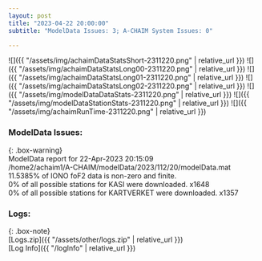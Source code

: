```yaml
---
layout: post
title: "2023-04-22 20:00:00"
subtitle: "ModelData Issues: 3; A-CHAIM System Issues: 0"

---
```


![]({{ "/assets/img/achaimDataStatsShort-2311220.png" | relative_url }})
![]({{ "/assets/img/achaimDataStatsLong00-2311220.png" | relative_url }})
![]({{ "/assets/img/achaimDataStatsLong01-2311220.png" | relative_url }})
![]({{ "/assets/img/achaimDataStatsLong02-2311220.png" | relative_url }})
![]({{ "/assets/img/modelDataDataStats-2311220.png" | relative_url }})
![]({{ "/assets/img/modelDataStationStats-2311220.png" | relative_url }})
![]({{ "/assets/img/achaimRunTime-2311220.png" | relative_url }})


### ModelData Issues:  
  
{: .box-warning}  
 ModelData report for 22-Apr-2023 20:15:09   
 /home2/achaim1/A-CHAIM/modelData/2023/112/20/modelData.mat   
 11.5385% of IONO foF2 data is non-zero and finite.   
 0% of all possible stations for KASI were downloaded. x1648   
 0% of all possible stations for KARTVERKET were downloaded. x1357   
  


### Logs:  
  
{: .box-note}  
[Logs.zip]({{ "/assets/other/logs.zip" | relative_url }})  
[Log Info]({{ "/logInfo" | relative_url }})  
